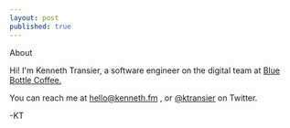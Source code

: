 ```yaml
---
layout: post
published: true
---
```


<div class="post-title">About</div>

Hi! I'm Kenneth Transier, a software engineer on the digital team at <a href="https://bluebottlecoffee.com/">Blue Bottle Coffee.</a>

You can reach me at
<a href="mailto:hello@kenneth.fm">hello@kenneth.fm</a>
, or [@ktransier](http://twitter.com/ktransier) on Twitter.

-KT

